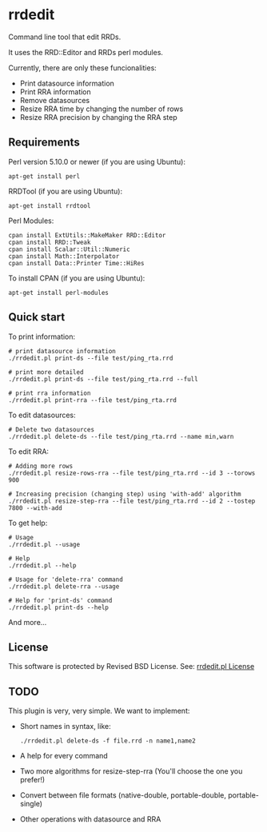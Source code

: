 rrdedit
=======

Command line tool that edit RRDs.

It uses the RRD::Editor and RRDs perl modules.

Currently, there are only these funcionalities:

- Print datasource information
- Print RRA information
- Remove datasources
- Resize RRA time by changing the number of rows
- Resize RRA precision by changing the RRA step


Requirements
------------

Perl version 5.10.0 or newer (if you are using Ubuntu):

    apt-get install perl

RRDTool (if you are using Ubuntu):

    apt-get install rrdtool

Perl Modules:

    cpan install ExtUtils::MakeMaker RRD::Editor
    cpan install RRD::Tweak
    cpan install Scalar::Util::Numeric
    cpan install Math::Interpolator
    cpan install Data::Printer Time::HiRes

To install CPAN (if you are using Ubuntu):

    apt-get install perl-modules

Quick start
-----------

To print information:

    # print datasource information
    ./rrdedit.pl print-ds --file test/ping_rta.rrd
    
    # print more detailed
    ./rrdedit.pl print-ds --file test/ping_rta.rrd --full
    
    # print rra information
    ./rrdedit.pl print-rra --file test/ping_rta.rrd

To edit datasources:

    # Delete two datasources
    ./rrdedit.pl delete-ds --file test/ping_rta.rrd --name min,warn

To edit RRA:

    # Adding more rows
    ./rrdedit.pl resize-rows-rra --file test/ping_rta.rrd --id 3 --torows 900
    
    # Increasing precision (changing step) using 'with-add' algorithm
    ./rrdedit.pl resize-step-rra --file test/ping_rta.rrd --id 2 --tostep 7800 --with-add


To get help:

    # Usage
    ./rrdedit.pl --usage

    # Help
    ./rrdedit.pl --help

    # Usage for 'delete-rra' command
    ./rrdedit.pl delete-rra --usage

    # Help for 'print-ds' command
    ./rrdedit.pl print-ds --help

And more...


License
-------

This software is protected by Revised BSD License.
See: [rrdedit.pl License](LICENSE)


TODO
----

This plugin is very, very simple. We want to implement:

- Short names in syntax, like:

  ```./rrdedit.pl delete-ds -f file.rrd -n name1,name2```

- A help for every command

- Two more algorithms for resize-step-rra (You'll choose the one you prefer!)

- Convert between file formats (native-double, portable-double, portable-single)

- Other operations with datasource and RRA
